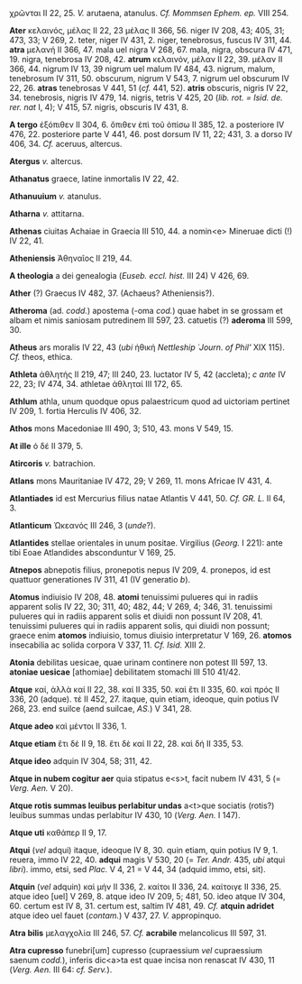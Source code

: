 χρῶνται II 22, 25. *V.* arutaena, atanulus. *Cf. Mommsen Ephem. ep.*
VIII 254.

**Ater** κελαινός, μέλας II 22, 23 μέλας II 366, 56. niger IV 208, 43;
405, 31; 473, 33; V 269, 2. teter, niger IV 431, 2. niger, tenebrosus,
fuscus IV 311, 44. **atra** μελανή II 366, 47. mala uel nigra V 268, 67.
mala, nigra, obscura IV 471, 19. nigra, tenebrosa IV 208, 42. **atrum**
κελαινόν, μέλαν II 22, 39. μέλαν II 366, 44. nigrum IV 13, 39 nigrum uel
maIum IV 484, 43. nigrum, malum, tenebrosum IV 311, 50. obscurum, nigrum
V 543, 7. nigrum uel obscurum IV 22, 26. **atras** tenebrosas V 441, 51
(*cf.* 441, 52). **atris** obscuris, nigris IV 22, 34. tenebrosis,
nigris IV 479, 14. nigris, tetris V 425, 20 (*lib. rot. = Isid. de. rer.
nat* I, 4); V 415, 57. nigris, obscuris IV 431, 8.

**A tergo** ἐξόπιθεν II 304, 6. ὄπιθεν ἐπὶ τοῦ ὀπίσω II 385, 12. a
posteriore IV 476, 22. posteriore parte V 441, 46. post dorsum IV 11,
22; 431, 3. a dorso IV 406, 34. *Cf.* aceruus, altercus.

**Atergus** *v.* altercus.

**Athanatus** graece, latine inmortalis IV 22, 42.

**Athanuuium** *v.* atanulus.

**Atharna** *v.* attitarna.

**Athenas** ciuitas Achaiae in Graecia III 510, 44. a nomin\<e\>
Mineruae dicti (!) IV 22, 41.

**Atheniensis** Ἀθηναῖος II 219, 44.

**A theologia** a dei genealogia (*Euseb. eccl. hist.* III 24) V 426,
69.

**Ather** (?) Graecus IV 482, 37. (Achaeus? Atheniensis?).

**Atheroma** (ad. *codd.*) apostema (-oma *cod.*) quae habet in se
grossam et albam et nimis saniosam putredinem III 597, 23. catuetis (?)
**aderoma** III 599, 30.

**Atheus** ars moralis IV 22, 43 (*ubi* ἠθική *Nettleship ῾Journ. of
Phil'* XIX 115). *Cf.* theos, ethica.

**Athleta** ἀθλητής II 219, 47; III 240, 23. luctator IV 5, 42
(accleta); *c ante* IV 22, 23; IV 474, 34. athletae ἀθληταί III 172, 65.

**Athlum** athla, unum quodque opus palaestricum quod ad uictoriam
pertinet IV 209, 1. fortia Herculis IV 406, 32.

**Athos** mons Macedoniae III 490, 3; 510, 43. mons V 549, 15.

**At ille** ὁ δέ II 379, 5.

**Atircoris** *v.* batrachion.

**Atlans** mons Mauritaniae IV 472, 29; V 269, 11. mons Africae IV 431,
4.

**Atlantiades** id est Mercurius filius natae Atlantis V 441, 50. *Cf.
GR. L.* II 64, 3.

**Atlanticum** Ὠκεανός III 246, 3 (*unde*?).

**Atlantides** stellae orientales in unum positae. Virgilius (*Georg.* I
221): ante tibi Eoae Atlandides absconduntur V 169, 25.

**Atnepos** abnepotis filius, pronepotis nepus IV 209, 4. pronepos, id
est quattuor generationes IV 311, 41 (IV generatio *b*).

**Atomus** indiuisio IV 208, 48. **atomi** tenuissimi pulueres qui in
radiis apparent solis IV 22, 30; 311, 40; 482, 44; V 269, 4; 346, 31.
tenuissimi pulueres qui in radiis apparent solis et diuidi non possunt
IV 208, 41. tenuissimi pulueres qui in radiis apparent solis, qui diuidi
non possunt; graece enim **atomos** indiuisio, tomus diuisio
interpretatur V 169, 26. **atomos** insecabilia ac solida corpora V 337,
11. *Cf. Isid.* XIII 2.

**Atonia** debilitas uesicae, quae urinam continere non potest III 597,
13. **atoniae uesicae** [athomiae] debilitatem stomachi III 510 41/42.

**Atque** καί, ἀλλὰ καί II 22, 38. καί II 335, 50. καὶ ἔτι II 335, 60.
καὶ πρός II 336, 20 (adque). τέ II 452, 27. itaque, quin etiam, ideoque,
quin potius IV 268, 23. end suilce (aend suilcae, *AS.*) V 341, 28.

**Atque adeo** καὶ μέντοι II 336, 1.

**Atque etiam** ἔτι δέ II 9, 18. ἔτι δὲ καί II 22, 28. καὶ δή II 335,
53.

**Atque ideo** adquin IV 304, 58; 311, 42.

**Atque in nubem cogitur aer** quia stipatus e\<s\>t, facit nubem IV
431, 5 (= *Verg. Aen.* V 20).

**Atque rotis summas leuibus perlabitur undas** a\<t\>que sociatis
(rotis?) leuibus summas undas perlabitur IV 430, 10 (*Verg. Aen.* I
147).

**Atque uti** καθάπερ II 9, 17.

**Atqui** (*vel* adqui) itaque, ideoque IV 8, 30. quin etiam, quin
potius IV 9, 1. reuera, immo IV 22, 40. **adqui** magis V 530, 20 (=
*Ter. Andr.* 435, *ubi* atqui *libri*). immo, etsi, sed *Plac.* V 4,
21 = V 44, 34 (adquid immo, etsi, sit).

**Atquin** (*vel* adquin) καὶ μήν II 336, 2. καίτοι II 336, 24. καίτοιγε
II 336, 25. atque ideo [uel] V 269, 8. atque ideo IV 209, 5; 481, 50.
ideo atque IV 304, 60. certum est IV 8, 31. certum est, saltim IV 481,
49. *Cf.* **atquin adridet** atque ideo uel fauet (*contam.*) V 437, 27.
*V.* appropinquo.

**Atra bilis** μελαγχολία III 246, 57. *Cf.* **acrabile** melancolicus
III 597, 31.

**Atra cupresso** funebri[um] cupresso (cupraessium *vel* cupraessium
saenum *codd.*), inferis dic\<a\>ta est quae incisa non renascat IV
430, 11 (*Verg. Aen.* III 64: *cf. Serv.*).
